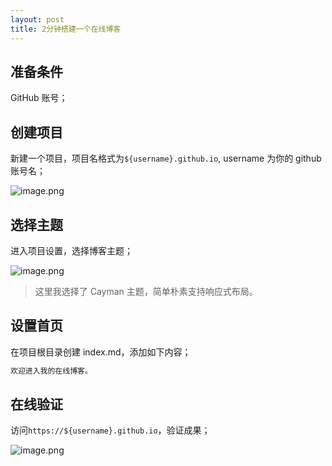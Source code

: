```yaml
---
layout: post 
title: 2分钟搭建一个在线博客
---
```

## 准备条件

GitHub 账号；

## 创建项目

新建一个项目，项目名格式为`${username}.github.io`, username 为你的 github 账号名；

![image.png](https://ae03.alicdn.com/kf/Hbc5d8ca2fb894b25a630e6e39722fc21O.png)

## 选择主题

进入项目设置，选择博客主题；

![image.png](https://ae05.alicdn.com/kf/Hcfeb3a4816e146248e36b9930c4ce53bi.png)

> 这里我选择了 Cayman 主题，简单朴素支持响应式布局。

## 设置首页

在项目根目录创建 index.md，添加如下内容；

```markdown
欢迎进入我的在线博客。
```

## 在线验证

访问`https://${username}.github.io`，验证成果；

![image.png](https://ae05.alicdn.com/kf/H3171c5d75bac4955aefb4a55bbb42126t.png)